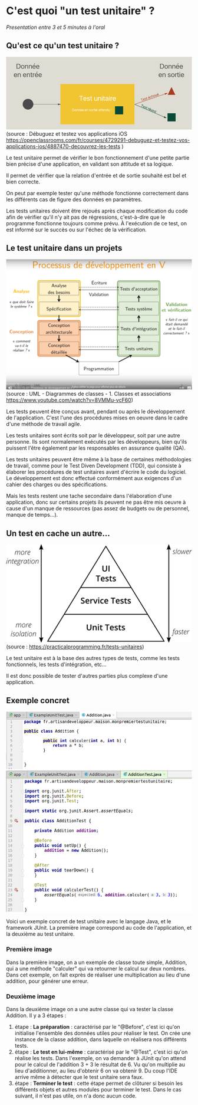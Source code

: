 C'est quoi "un test unitaire" ?
=========================

*Presentation entre 3 et 5 minutes à l'oral*

## Qu'est ce qu'un test unitaire ?

![Qu'est ce qu'un test unitaire](../img/qu_est_ce_test_unitaire.png)
(source : Débuguez et testez vos applications iOS https://openclassrooms.com/fr/courses/4729291-debuguez-et-testez-vos-applications-ios/4887470-decouvrez-les-tests )

Le test unitaire permet de vérifier le bon fonctionnement d'une petite partie bien précise d'une application, en validant son attitude et sa logique.

Il permet de vérifier que la relation d'entrée et de sortie souhaité est bel et bien correcte. 

On peut par exemple tester qu'une méthode fonctionne correctement dans les différents cas de figure des données en paramètres.

Les tests unitaires doivent être rejoués après chaque modification du code afin de vérifier qu'il n'y ait pas de régressions, c'est-à-dire que le programme fonctionne toujours comme prévu. À l'exécution de ce test, on est informé sur le succès ou sur l'échec de la vérification.

## Le test unitaire dans un projets

![Processus de développement](../img/test_unitaires_poo.png) (source : UML - Diagrammes de classes - 1. Classes et associations https://www.youtube.com/watch?v=8VMMu-vcF60)

Les tests peuvent être conçus avant, pendant ou après le développement de l'application. C'est l'une des procédures mises en oeuvre dans le cadre d'une méthode de travail agile.

Les tests unitaires sont écrits soit par le développeur, soit par une autre personne. Ils sont normalement exécutés par les développeurs, bien qu'ils puissent l'être également par les responsables en assurance qualité (QA).

Les tests unitaires peuvent être même à la base de certaines méthodologies de travail, comme pour le Test Diven Development (TDD), qui consiste à élaborer les procédures de test unitaires avant d'écrire le code du logiciel. Le développement est donc effectué conformément aux exigences d'un cahier des charges ou des spécifications.

Mais les tests restent une tache secondaire dans l'élaboration d'une application, donc sur certains projets ils peuvent ne pas être mis oeuvre à cause d'un manque de ressources (pas assez de budgets ou de personnel, manque de temps...).

## Un test en cache un autre...

![Pyramide des tests](../img/pyramide_de_tests.png) (source : https://practicalprogramming.fr/tests-unitaires)

Le test unitaire est à la base des autres types de tests, comme les tests fonctionnels, les tests d'intégration, etc...

Il est donc possible de tester d'autres parties plus complexe d'une application.

## Exemple concret


![Le code Java à tester](../img/example_pratique_test_unitaire_java_1.png)
![Un test unitaire sur le code java ci-dessus](../img/example_pratique_test_unitaire_java_2.png)

Voici un exemple concret de test unitaire avec le langage Java, et le framework JUnit. La première image correspond au code de l'application, et la deuxième au test unitaire.

### Première image
Dans la première image, on a un exemple de classe toute simple, Addition, qui a une méthode "calculer" qui va retourner le calcul sur deux nombres. Dans cet exemple, on fait exprès de réaliser une multiplication au lieu d'une addition, pour générer une erreur.

### Deuxième image
Dans la deuxième image on a une autre classe qui va tester la classe Addition.
Il y a 3 étapes :
1. étape : **La préparation** : caractérisé par le "@Before", c'est ici qu'on initialise l'ensemble des données utiles pour réaliser le test. On crée une instance de la classe addition, dans laquelle on réalisera nos différents tests.
2. étape : **Le test en lui-même** : caractérisé par le "@Test", c'est ici qu'on réalise les tests. Dans l'exemple, on va demander à JUnit qu'on attend pour le calcul de l'addition 3 + 3 le résultat de 6. Vu qu'on multiplie au lieu d'additionner, au lieu d'obtenir 6 on va obtenir 9. Du coup l'IDE arrive même à détecter que le test unitaire sera faux.
3. étape : **Terminer le test** : cette étape permet de clôturer si besoin les différents objets et autres modules pour terminer le test. Dans le cas suivant, il n'est pas utile, on n'a donc aucun code.
